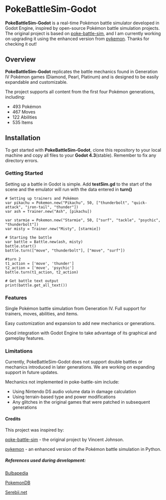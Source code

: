# PokeBattleSim-Godot

**PokeBattleSim-Godot** is a real-time Pokémon battle simulator developed in Godot Engine, inspired by open-source Pokémon battle simulation projects. The original project is based on [poke-battle-sim](https://github.com/hiimvincent/poke-battle-sim), and I am currently working on upgrading it using the enhanced version from [pykemon](https://github.com/thomas18F/pykemon). Thanks for checking it out!

## Overview

**PokeBattleSim-Godot** replicates the battle mechanics found in Generation IV Pokémon games (Diamond, Pearl, Platinum) and is designed to be easily expandable and customizable.

The project supports all content from the first four Pokémon generations, including:

- 493 Pokémon
- 467 Moves
- 122 Abilities
- 535 Items

## Installation

To get started with **PokeBattleSim-Godot**, clone this repository to your local machine and copy all files to your **Godot 4.3**(stable).
Remember to fix any directory errors.

### Getting Started
Setting up a battle in Godot is simple.
Add **testSim.gd** to the start of the scene and the emulator will run with the data entered in **turn()**

```gdscript
# Setting up trainers and Pokémon
var pikachu = Pokemon.new("Pikachu", 50, ["thunderbolt", "quick-attack", "iron-tail", "thunder"])
var ash = Trainer.new("Ash", [pikachu])

var starmie = Pokemon.new("Starmie", 50, ["surf", "tackle", "psychic", "thunderbolt"])
var misty = Trainer.new("Misty", [starmie])

# Starting the battle
var battle = Battle.new(ash, misty)
battle.start()
battle.turn(["move", "thunderbolt"], ["move", "surf"])

#turn 2
t1_action = ['move', 'thunder']
t2_action = ['move', 'psychic'] 
battle.turn(t1_action, t2_action)

# Get battle text output
print(battle.get_all_text())

```

### Features
Single Pokémon battle simulation from Generation IV. Full support for trainers, moves, abilities, and items.

Easy customization and expansion to add new mechanics or generations.

Good integration with Godot Engine to take advantage of its graphical and gameplay features.
### Limitations
Currently, PokeBattleSim-Godot does not support double battles or mechanics introduced in later generations. We are working on expanding support in future updates.

Mechanics not implemented in poke-battle-sim include:

- Using Nintendo DS audio volume data in damage calculation
- Using terrain-based type and power modifications
- Any glitches in the original games that were patched in subsequent generations

#### Credits
This project was inspired by:

[poke-battle-sim](https://github.com/hiimvincent/poke-battle-sim "poke-battle-sim") - the original project by Vincent Johnson.

[pykemon](https://github.com/thomas18F/pykemon "pykemon") - an enhanced version of the Pokémon battle simulation in Python.

##### References used during development:

[Bulbapedia](https://bulbapedia.bulbagarden.net/wiki/Main_Page "Bulbapedia")

[PokemonDB](https://pokemondb.net/ "PokemonDB")

[Serebii.net](https://serebii.net/ "Serebii.net")

